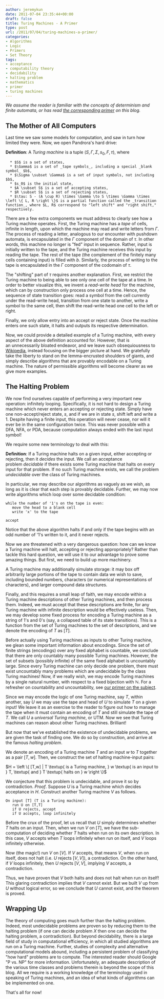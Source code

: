```yaml
---
author: jeremykun
date: 2011-07-04 23:35:44+00:00
draft: false
title: Turing Machines - A Primer
type: post
url: /2011/07/04/turing-machines-a-primer/
categories:
- Algorithms
- Logic
- Primers
- Set Theory
tags:
- acceptance
- computability theory
- decidability
- halting problem
- mathematics
- primer
- turing machines
---
```


_We assume the reader is familiar with the concepts of determinism and finite automata, or has read [the corresponding primer](http://jeremykun.wordpress.com/2011/07/02/determinism-and-finite-automata-a-primer/) on this blog._

## The Mother of All Computers

Last time we saw some models for computation, and saw in turn how limited they were. Now, we open Pandrora's hard drive:

**Definition**: A _Turing machine_ is a tuple $(S, \Gamma, \Sigma, s_0, F, \tau)$, where

	  * $S$ is a set of states,
	  * $\Gamma$ is a set of _tape symbols_, including a special _blank symbol_ $b$,
	  * $\Sigma \subset \Gamma$ is a set of input symbols, not including $b$,
	  * $s_0$ is the initial state,
	  * $A \subset S$ is a set of accepting states,
	  * $R \subset S$ is a set of rejecting states,
	  * $\tau: S - (A \cup R) \times \Gamma \to S \times \Gamma \times \left \{ L, R \right \}$ is a partial function called the _transition function_, where $L, R$ correspond to "left shift" and "right shift," respectively.

There are a few extra components we must address to clearly see how a Turing machine operates. First, the Turing machine has a _tape_ of cells, infinite in length, upon which the machine may read and write letters from $\Gamma$. The process of reading a letter, analogous to our encounter with pushdown automata, is encapsulated in the $\Gamma$ component of the domain of $\tau$. In other words, this machine no longer is "fed" input in sequence. Rather, input is initially written to the tape, and the Turing machine receives this input by reading the tape. The rest of the tape (the complement of the finitely many cells containing input) is filled with $b$. Similarly, the process of writing to the tape is encapsulated in the $\Gamma$ component of the codomain of $\tau$.

The "shifting" part of $\tau$ requires another explanation. First, we restrict the Turing machine to being able to see only one cell of the tape at a time. In order to better visualize this, we invent a _read-write head_ for the machine, which can by construction only process one cell at a time. Hence, the sequence of state transition goes: read a symbol from the cell currently under the read-write head, transition from one state to another, write a symbol to the same cell, then shift the read-write head one cell to the left or right.

Finally, we only allow entry into an accept or reject state. Once the machine enters one such state, it halts and outputs its respective determination.

Now, we could provide a detailed example of a Turing machine, with every aspect of the above definition accounted for. However, that is an unnecessarily bloated endeavor, and we leave such obsequiousness to [Wikipedia](http://en.wikipedia.org/wiki/Turing_machine#Examples_of_Turing_machines), instead focusing on the bigger picture at hand. We gratefully take the liberty to stand on the lemma-encrusted shoulders of giants, and simply describe algorithms that are provably encodable on a Turing machine. The nature of permissible algorithms will become clearer as we give more examples.

## The Halting Problem

We now find ourselves capable of performing a very important new operation: infinitely looping. Specifically, it is not hard to design a Turing machine which never enters an accepting or rejecting state. Simply have one non-accept/reject state, $s$, and if we are in state $s$, shift left and write a 1. Despite having a finite input, this operation will never cease, nor will it ever be in the same configuration twice. This was never possible with a DFA, NFA, or PDA, because computation always ended with the last input symbol!

We require some new terminology to deal with this:

**Definition**: If a Turing machine halts on a given input, either accepting or rejecting, then it _decides_ the input. We call an acceptance problem _decidable_ if there exists some Turing machine that halts on every input for that problem. If no such Turing machine exists, we call the problem _undecidable_ over the class of Turing machines.

In particular, we may describe our algorithms as vaguely as we wish, as long as it is clear that each step is provably decidable. Further, we may now write algorithms which loop over some decidable condition:

    
    while the number of '1's on the tape is even:
       move the head to a blank cell
       write 'x' to the tape
    
    accept

Notice that the above algorithm halts if and only if the tape begins with an odd number of '1's written to it, and it never rejects.

Now we are threatened with a very dangerous question: how can we know a Turing machine will halt, accepting or rejecting appropriately? Rather than tackle this hard question, we will use it to our advantage to prove some amazing things. But first, we need to build up more machinery.

A Turing machine may additionally simulate storage: it may box off arbitrarily large portions of the tape to contain data we wish to save, including bounded numbers, characters (or numerical representations of characters), and larger compound data structures.

Finally, and this requires a small leap of faith, we may encode within a Turing machine descriptions of other Turing machines, and then process them. Indeed, we must accept that these descriptions are finite, for any Turing machine with infinite description would be effectively useless. Then, we may develop some fixed process for encoding a Turing machine as a string of 1's and 0's (say, a collapsed table of its state transitions). This is a function from the set of Turing machines to the set of descriptions, and we denote the encoding of $T$ as $[T]$.

Before actually using Turing machines as inputs to other Turing machine, we glean some important information about encodings. Since the set of finite strings (encodings) over any fixed alphabet is countable, we conclude that there are only countably many possible Turing machines. However, the set of subsets (possibly infinite) of the same fixed alphabet is uncountably large. Since every Turing machine can only decide one problem, there must exist uncountably many problems which are undecidable by the class Turing machines! Now, if we really wish, we may encode Turing machines by a single natural number, with respect to a fixed bijection with $\mathbb{N}$. For a refresher on countability and uncountability, see [our primer on the subject](http://jeremykun.wordpress.com/2011/07/09/set-theory-a-primer/).

Since we may encode the logic of one Turing machine, say $T$, within another, say $U$ we may use the tape and head of $U$ to simulate $T$ on a given input! We leave it as an exercise to the reader to figure out how to manage the tape when it must contain an encoding of $T$ and still simulate the tape of $T$. We call $U$ a _universal Turing machine_, or UTM. Now we see that Turing machines can reason about other Turing machines. Brilliant!

But now that we've established the existence of undecidable problems, we are given the task of finding one. We do so by construction, and arrive at the famous _halting problem_.

We denote an encoding of a Turing machine $T$ and an input $w$ to $T$ together as a pair $[T,w]$. Then, we construct the set of halting machine-input pairs:

$H = \left \{ [T,w] | T \textup{ is a Turing machine, } w \textup{ is an input to } T, \textup{ and } T \textup{ halts on } w \right \}$

We conjecture that this problem is undecidable, and prove it so by contradiction. _Proof_. Suppose $U$ is a Turing machine which decides acceptance in $H$. Construct another Turing machine $V$ as follows.

    
    On input [T] (T is a Turing machine):
       run U on [T,T]
       if U rejects, accept
       if U accepts, loop infinitely

Before the crux of the proof, let us recall that $U$ simply determines whether $T$ halts on an input. Then, when we run $V$ on $[T]$, we have the sub-computation of deciding whether $T$ halts when run on its own description. In this case, $V$ accepts when $T$ loops infinitely when run on itself, and $V$ loops infinitely otherwise.

Now (the magic!) run $V$ on $[V]$. If $V$ accepts, that means $V$, when run on itself, does not halt (i.e. $U$ rejects $[V,V]$), a contradiction. On the other hand, if $V$ loops infinitely, then $U$ rejects $[V,V]$, implying $V$ accepts, a contradiction.

Thus, we have proven that $V$ both halts and does not halt when run on itself! This glaring contradiction implies that $V$ cannot exist. But we built $V$ up from $U$ without logical error, so we conclude that $U$ cannot exist, and the theorem is proved.

## Wrapping Up

The theory of computing goes much further than the halting problem. Indeed, most undecidable problems are proven so by reducing them to the halting problem (if one can decide problem $X$ then one can decide the halting problem, a contradiction). But beyond decidability, there is a large field of study in computational efficiency, in which all studied algorithms are run on a Turing machine. Further, studies of complexity and alternative computational models abound, including a persistent problem of classifying "how hard" problems are to compute. The interested reader should Google "P vs. NP" for more information. Unfortunately, an adequate description of the various time classes and problems therein is beyond the scope of this blog. All we require is a working knowledge of the terminology used in speaking of Turing machines, and an idea of what kinds of algorithms can be implemented on one.

That's all for now!
